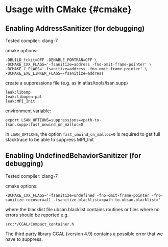 Usage with CMake   {#cmake} 
================

Enabling AddressSanitizer (for debugging)
-----------------------------------------

Tested compiler: clang-7

cmake options:

    -DBUILD_fckit=OFF -DENABLE_FORTRAN=OFF \
    -DCMAKE_CXX_FLAGS='-fsanitize=address -fno-omit-frame-pointer' \
    -DCMAKE_C_FLAGS='-fsanitize=address -fno-omit-frame-pointer' \
    -DCMAKE_EXE_LINKER_FLAGS=-fsanitize=address

create a suppressions file (e.g. as in atlas/tools/lsan.supp)

    leak:libomp
    leak:libopen-pal
    leak:MPI_Init

environment variable:

    export LSAN_OPTIONS=suppressions=<path-to-lsan.supp>:fast_unwind_on_malloc=0

In `LSAN_OPTIONS`, the option `fast_unwind_on_malloc=0` is required to get full stacktrace to be able to suppress MPI_Init

Enabling UndefinedBehaviorSanitizer (for debugging)
---------------------------------------------------

Tested compiler: clang-7

cmake options:

    -DCMAKE_CXX_FLAGS='-fsanitize=undefined -fno-omit-frame-pointer -fno-sanitize-recover=all -fsanitize-blacklist=<path-to-ubsan.blacklist>'

where the blacklist file ubsan.blacklist contains routines or files where no errors should be reported e.g.

    src:*/CGAL/Compact_container.h

The third party library CGAL (version 4.9) contains a possible error that we have to suppress.
